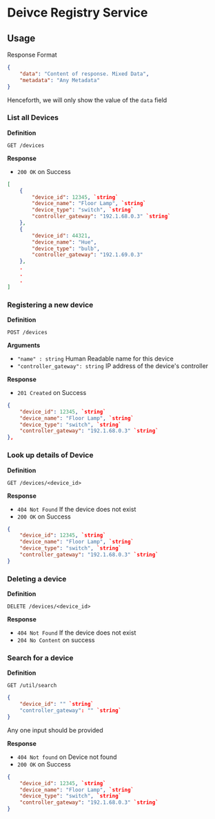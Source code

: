 # Deivce Registry Service

## Usage

Response Format

```json
{
    "data": "Content of response. Mixed Data",
    "metadata": "Any Metadata"
}
```

Henceforth, we will only show the value of the `data` field

### List all Devices

**Definition**

`GET /devices`

**Response**
- `200 OK` on Success
```json
[
    {
        "device_id": 12345, `string`
        "device_name": "Floor Lamp", `string`
        "device_type": "switch", `string`
        "controller_gateway": "192.1.68.0.3" `string`
    },
    {
        "device_id": 44321, 
        "device_name": "Hue", 
        "device_type": "bulb", 
        "controller_gateway": "192.1.69.0.3" 
    },
    .
    .
    .
]
```

### Registering a new device

**Definition**

`POST /devices`

**Arguments**

- `"name" : string` Human Readable name for this device
- `"controller_gateway": string` IP address of the device's controller

**Response**
- `201 Created` on Success
```json
{
    "device_id": 12345, `string`
    "device_name": "Floor Lamp", `string`
    "device_type": "switch", `string`
    "controller_gateway": "192.1.68.0.3" `string`
},
```

### Look up details of Device

**Definition**

`GET /devices/<device_id>`

**Response**
- `404 Not Found` If the device does not exist
- `200 OK` on Success
```json
{
    "device_id": 12345, `string`
    "device_name": "Floor Lamp", `string`
    "device_type": "switch", `string`
    "controller_gateway": "192.1.68.0.3" `string`
}
```

### Deleting a device

**Definition**

`DELETE /devices/<device_id>`

**Response**
- `404 Not Found` If the device does not exist
- `204 No Content` on success

### Search for a device

**Definition**

`GET /util/search`
```json
{
    "device_id": "" `string`
    "controller_gateway": "" `string`
}
```
Any one input should be provided

**Response**
- `404 Not found` on Device not found
- `200 OK` on Success
```json
{
    "device_id": 12345, `string`
    "device_name": "Floor Lamp", `string`
    "device_type": "switch", `string`
    "controller_gateway": "192.1.68.0.3" `string`
}
```
